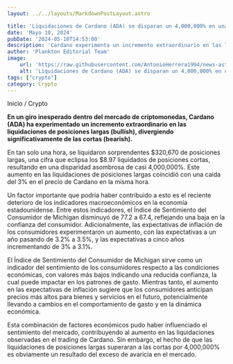 ```yaml
---
layout: ../../layouts/MarkdownPostLayout.astro

title: 'Liquidaciones de Cardano (ADA) se disparan un 4,000,000% en una anomalía de mercado'
date: 'Mayo 10, 2024'
pubDate: '2024-05-10T14:53:00'
description: 'Cardano experimenta un incremento extraordinario en las liquidaciones de posiciones largas (bullish), divergiendo significativamente de las cortas (bearish).'
author: 'Plankton Editorial Team'
image:
    url: 'https://raw.githubusercontent.com/AntonioHerrera1994/news-astro/master/src/assets/crypto/crypto135.webp'
    alt: 'Liquidaciones de Cardano (ADA) se disparan un 4,000,000% en una anomalía de mercado'
tags: ["crypto"]
category: Crypto
---
```


<span><a href="/" style="text-decoration:none;color:#0F1416">Inicio</a> / <a href="/crypto" style="text-decoration:none;color:#0F1416">Crypto</a></span>

<p style="font-weight: bold;">En un giro inesperado dentro del mercado de criptomonedas, Cardano (ADA) ha experimentado un incremento extraordinario en las liquidaciones de posiciones largas (bullish), divergiendo significativamente de las cortas (bearish). </p>

En tan solo una hora, se liquidaron sorprendentes $320,670 de posiciones largas, una cifra que eclipsa los $8.97 liquidados de posiciones cortas, resultando en una disparidad asombrosa de casi 4,000,000%. Este aumento en las liquidaciones de posiciones largas coincidió con una caída del 3% en el precio de Cardano en la misma hora. 

Un factor importante que podría haber contribuido a esto es el reciente deterioro de los indicadores macroeconómicos en la economía estadounidense. Entre estos indicadores, el Índice de Sentimiento del Consumidor de Michigan disminuyó de 77.2 a 67.4, reflejando una baja en la confianza del consumidor. Adicionalmente, las expectativas de inflación de los consumidores experimentaron un aumento, con las expectativas a un año pasando de 3.2% a 3.5%, y las expectativas a cinco años incrementando de 3% a 3.1%.

El Índice de Sentimiento del Consumidor de Michigan sirve como un indicador del sentimiento de los consumidores respecto a las condiciones económicas, con valores más bajos indicando una reducida confianza, la cual puede impactar en los patrones de gasto. Mientras tanto, el aumento en las expectativas de inflación sugiere que los consumidores anticipan precios más altos para bienes y servicios en el futuro, potencialmente llevando a cambios en el comportamiento de gasto y en la dinámica económica.

Esta combinación de factores económicos pudo haber influenciado el sentimiento del mercado, contribuyendo al aumento en las liquidaciones observadas en el trading de Cardano. Sin embargo, el hecho de que las liquidaciones de posiciones largas superaran a las cortas por 4,000,000% es obviamente un resultado del exceso de avaricia en el mercado.